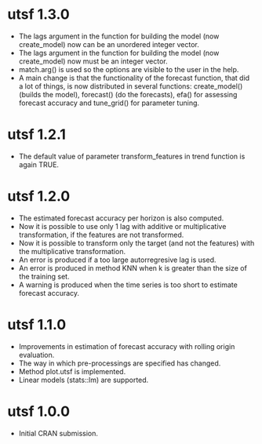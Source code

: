 # utsf 1.3.0

* The lags argument in the function for building the model (now create_model) 
  now can be an unordered integer vector.
* The lags argument in the function for building the model (now create_model) 
  now must be an integer vector.
* match.arg() is used so the options are visible to the user in the help.  
* A main change is that the functionality of the forecast function, that did
  a lot of things, is now distributed in several functions: create_model()
  (builds the model), forecast() (do the forecasts), efa() for assessing
  forecast accuracy and tune_grid() for parameter tuning.
  
# utsf 1.2.1

* The default value of parameter transform_features in trend function is
  again TRUE.

# utsf 1.2.0

* The estimated forecast accuracy per horizon is also computed.
* Now it is possible to use only 1 lag with additive or multiplicative
  transformation, if the features are not transformed.
* Now it is possible to transform only the target (and not the features) 
  with the multiplicative transformation.
* An error is produced if a too large autorregresive lag is used.
* An error is produced in method KNN when k is greater than the size of the
  training set.
* A warning is produced when the time series is too short to estimate
  forecast accuracy.

# utsf 1.1.0

* Improvements in estimation of forecast accuracy with rolling origin evaluation.
* The way in which pre-processings are specified has changed.
* Method plot.utsf is implemented.
* Linear models (stats::lm) are supported.

# utsf 1.0.0

* Initial CRAN submission.
